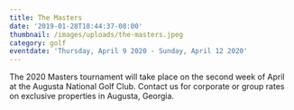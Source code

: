 ```yaml
---
title: The Masters
date: '2019-01-28T18:44:37-08:00'
thumbnail: /images/uploads/the-masters.jpeg
category: golf
eventdate: 'Thursday, April 9 2020 - Sunday, April 12 2020'
---
```


The 2020 Masters tournament will take place on the second week of April at the Augusta National Golf Club. Contact us for corporate or group rates on exclusive properties in Augusta, Georgia.  
